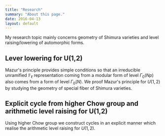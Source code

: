 ```yaml
---
title: "Research"
summary: "About this page."
date: 2016-04-13
layout: default
---
```


My research topic mainly concerns geometry of Shimura varieties and level raising/lowering of automorphic forms.


## Lever lowering for U(1,2)
Mazur's principle provides simple conditions so that an irreducible unramified $\mathbb{F}_\ell$
representation coming from a modular form of level $\Gamma_{0} (Np)$ also comes from a form of level $\Gamma_0 (N)$.
We proof Mazur's principle for $U(1,2)$ by studying the geometry of special fiber of Shimura varieties.

## Explicit cycle from higher Chow group and arithmetic level raising for U(1,2)
Using higher Chow group we construct cycles in an explicit manner which realise the arithmetic level raising 
for $U(1,2).$
